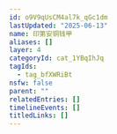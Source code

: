 ```yaml
---
id: o9V9qUsCM4al7k_qGc1dm
lastUpdated: "2025-06-13"
name: 印第安铜钱甲
aliases: []
layer: 4
categoryId: cat_1YBqIhJq
tagIds:
  - tag_bfXWRiBt
nsfw: false
parent: ""
relatedEntries: []
timelineEvents: []
titledLinks: []
---
```


